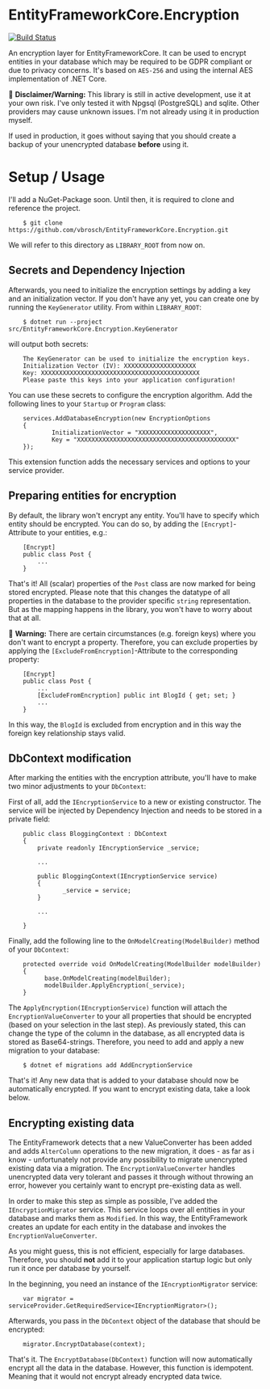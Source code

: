 # EntityFrameworkCore.Encryption

[![Build Status](https://travis-ci.org/vbrosch/EntityFrameworkCore.Encryption.svg?branch=master)](https://travis-ci.org/vbrosch/EntityFrameworkCore.Encryption)

An encryption layer for EntityFrameworkCore. It can be used to encrypt entities in your database which may be required to
be GDPR compliant or due to privacy concerns. It's based on `AES-256` and using the internal AES implementation of .NET Core.

:rotating_light: **Disclaimer/Warning:** This library is still in active development, use it at your own risk. I've only tested it with Npgsql (PostgreSQL)
and sqlite. Other providers may cause unknown issues. I'm not already using it in production myself.

If used in production, it goes without saying that you should create a backup of your unencrypted database **before**
using it.

# Setup / Usage
I'll add a NuGet-Package soon. Until then, it is required to clone and reference the project. 

```
    $ git clone https://github.com/vbrosch/EntityFrameworkCore.Encryption.git
```

We will refer to this directory as `LIBRARY_ROOT` from now on.

## Secrets and Dependency Injection

Afterwards, you need to initialize the encryption settings by adding a key and an initialization vector. If you don't have any yet, you can create
one by running the `KeyGenerator` utility. From within `LIBRARY_ROOT`:

```
    $ dotnet run --project src/EntityFrameworkCore.Encryption.KeyGenerator
```

will output both secrets:

```
    The KeyGenerator can be used to initialize the encryption keys.
    Initialization Vector (IV): XXXXXXXXXXXXXXXXXXXX
    Key: XXXXXXXXXXXXXXXXXXXXXXXXXXXXXXXXXXXXXXXXXXXX
    Please paste this keys into your application configuration!
```

You can use these secrets to configure the encryption algorithm. Add the following lines to your `Startup` or `Program`
class:

```
    services.AddDatabaseEncryption(new EncryptionOptions
    {
            InitializationVector = "XXXXXXXXXXXXXXXXXXXX",
            Key = "XXXXXXXXXXXXXXXXXXXXXXXXXXXXXXXXXXXXXXXXXXXX"
    });
```

This extension function adds the necessary services and options to your service provider.

## Preparing entities for encryption
By default, the library won't encrypt any entity. You'll have to specify which entity should be encrypted. You can do so, 
by adding the `[Encrypt]`-Attribute to your entities, e.g.:

```
    [Encrypt]
    public class Post {
        ...
    }
```

That's it! All (scalar) properties of the `Post` class are now marked for being stored encrypted. Please note that this changes
the datatype of all properties in the database to the provider specific `string` representation. But as the mapping
happens in the library, you won't have to worry about that at all.

:rotating_light: **Warning:** There are certain circumstances (e.g. foreign keys) where you don't want to encrypt a property.
Therefore, you can exclude properties by applying the `[ExcludeFromEncryption]`-Attribute to the corresponding property:

```
    [Encrypt]
    public class Post {
        ...
        [ExcludeFromEncryption] public int BlogId { get; set; }
        ...
    }
```

In this way, the `BlogId` is excluded from encryption and in this way the foreign key relationship stays valid.
## DbContext modification
After marking the entities with the encryption attribute, you'll have to make two minor adjustments to your `DbContext`:

First of all, add the `IEncryptionService` to a new or existing constructor. The service will be injected by Dependency 
Injection and needs to be stored in a private field:

```
    public class BloggingContext : DbContext
    {
        private readonly IEncryptionService _service;
        
        ...
        
        public BloggingContext(IEncryptionService service)
        {
               _service = service;
        }
        
        ...
        
    }
```

Finally, add the following line to the `OnModelCreating(ModelBuilder)` method of your `DbContext`:

```
    protected override void OnModelCreating(ModelBuilder modelBuilder)
    {
          base.OnModelCreating(modelBuilder);
          modelBuilder.ApplyEncryption(_service);
    }
```

The `ApplyEncryption(IEncryptionService)` function will attach the `EncryptionValueConverter` to your all properties
that should be encrypted (based on your selection in the last step). As previously stated, this can change the type
of the column in the database, as all encrypted data is stored as Base64-strings. Therefore, you need to add and 
apply a new migration to your database:

```
    $ dotnet ef migrations add AddEncryptionService
```

That's it! Any new data that is added to your database should now be automatically encrypted. If you want to encrypt
existing data, take a look below.

## Encrypting existing data
The EntityFramework detects that a new ValueConverter has been added and adds `AlterColumn` operations to the new migration,
it does - as far as i know - unfortunately not provide any possibility to migrate unencrypted existing data via a migration.
The `EncryptionValueConverter` handles unencrypted data very tolerant and passes it through without throwing an error, however
you certainly want to encrypt pre-existing data as well.

In order to make this step as simple as possible, I've added the `IEncryptionMigrator` service. This service loops over all
entities in your database and marks them as `Modified`. In this way, the EntityFramework creates an update for each entity in
the database and invokes the `EncryptionValueConverter`.

As you might guess, this is not efficient, especially for large databases. Therefore, you should **not** add it to your application startup
logic but only run it once per database by yourself.

In the beginning, you need an instance of the `IEncryptionMigrator` service:

```
    var migrator = serviceProvider.GetRequiredService<IEncryptionMigrator>();
``` 

Afterwards, you pass in the `DbContext` object of the database that should be encrypted:

```
    migrator.EncryptDatabase(context);
```

That's it. The `EncryptDatabase(DbContext)` function will now automatically encrypt all the data in the database. However,
this function is idempotent. Meaning that it would not encrypt already encrypted data twice.
